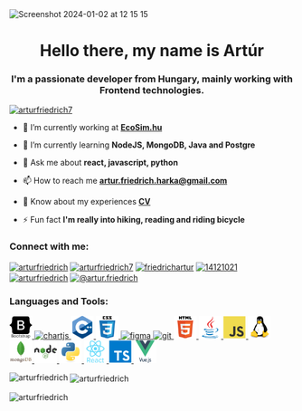 <img width="1590" alt="Screenshot 2024-01-02 at 12 15 15" src="https://github.com/arturfriedrich/arturfriedrich/assets/67378210/d4daf045-9e16-478b-a30c-e3125b956923">

<h1 align="center">Hello there, my name is Artúr</h1>
<h3 align="center">I'm a passionate developer from Hungary, mainly working with Frontend technologies.</h3>

<p align="left"> <a href="https://twitter.com/arturfriedrich7" target="blank"><img src="https://img.shields.io/twitter/follow/arturfriedrich7?logo=twitter&style=for-the-badge" alt="arturfriedrich7" /></a> </p>

- 🔭 I’m currently working at **[EcoSim.hu](https://www.ecosim.hu/)**

- 🌱 I’m currently learning **NodeJS, MongoDB, Java and Postgre**

- 💬 Ask me about **react, javascript, python**

- 📫 How to reach me **artur.friedrich.harka@gmail.com**

- 📄 Know about my experiences **[CV](https://github.com/arturfriedrich/arturfriedrich/files/12743335/Artur_Friedrich_CV.pdf)**

- ⚡ Fun fact **I'm really into hiking, reading and riding bicycle**

<h3 align="left">Connect with me:</h3>
<p align="left">
<a href="https://dev.to/arturfriedrich" target="blank"><img align="center" src="https://raw.githubusercontent.com/rahuldkjain/github-profile-readme-generator/master/src/images/icons/Social/devto.svg" alt="arturfriedrich" height="30" width="40" /></a>
<a href="https://twitter.com/arturfriedrich7" target="blank"><img align="center" src="https://raw.githubusercontent.com/rahuldkjain/github-profile-readme-generator/master/src/images/icons/Social/twitter.svg" alt="arturfriedrich7" height="30" width="40" /></a>
<a href="https://linkedin.com/in/friedrichartur" target="blank"><img align="center" src="https://raw.githubusercontent.com/rahuldkjain/github-profile-readme-generator/master/src/images/icons/Social/linked-in-alt.svg" alt="friedrichartur" height="30" width="40" /></a>
<a href="https://stackoverflow.com/users/14121021" target="blank"><img align="center" src="https://raw.githubusercontent.com/rahuldkjain/github-profile-readme-generator/master/src/images/icons/Social/stack-overflow.svg" alt="14121021" height="30" width="40" /></a>
<a href="https://www.leetcode.com/arturfriedrich" target="blank"><img align="center" src="https://raw.githubusercontent.com/rahuldkjain/github-profile-readme-generator/master/src/images/icons/Social/leet-code.svg" alt="arturfriedrich" height="30" width="40" /></a>
<a href="https://medium.com/@artur.friedrich" target="blank"><img align="center" src="https://raw.githubusercontent.com/rahuldkjain/github-profile-readme-generator/master/src/images/icons/Social/medium.svg" alt="@artur.friedrich" height="30" width="40" /></a>
</p>

<h3 align="left">Languages and Tools:</h3>
<p align="left"> <a href="https://getbootstrap.com" target="_blank" rel="noreferrer"> <img src="https://raw.githubusercontent.com/devicons/devicon/master/icons/bootstrap/bootstrap-plain-wordmark.svg" alt="bootstrap" width="40" height="40"/> </a> <a href="https://www.chartjs.org" target="_blank" rel="noreferrer"> <img src="https://www.chartjs.org/media/logo-title.svg" alt="chartjs" width="40" height="40"/> </a> <a href="https://www.w3schools.com/cpp/" target="_blank" rel="noreferrer"> <img src="https://raw.githubusercontent.com/devicons/devicon/master/icons/cplusplus/cplusplus-original.svg" alt="cplusplus" width="40" height="40"/> </a> <a href="https://www.w3schools.com/css/" target="_blank" rel="noreferrer"> <img src="https://raw.githubusercontent.com/devicons/devicon/master/icons/css3/css3-original-wordmark.svg" alt="css3" width="40" height="40"/> </a> <a href="https://www.figma.com/" target="_blank" rel="noreferrer"> <img src="https://www.vectorlogo.zone/logos/figma/figma-icon.svg" alt="figma" width="40" height="40"/> </a> <a href="https://git-scm.com/" target="_blank" rel="noreferrer"> <img src="https://www.vectorlogo.zone/logos/git-scm/git-scm-icon.svg" alt="git" width="40" height="40"/> </a> <a href="https://www.w3.org/html/" target="_blank" rel="noreferrer"> <img src="https://raw.githubusercontent.com/devicons/devicon/master/icons/html5/html5-original-wordmark.svg" alt="html5" width="40" height="40"/> </a> <a href="https://www.java.com" target="_blank" rel="noreferrer"> <img src="https://raw.githubusercontent.com/devicons/devicon/master/icons/java/java-original.svg" alt="java" width="40" height="40"/> </a> <a href="https://developer.mozilla.org/en-US/docs/Web/JavaScript" target="_blank" rel="noreferrer"> <img src="https://raw.githubusercontent.com/devicons/devicon/master/icons/javascript/javascript-original.svg" alt="javascript" width="40" height="40"/> </a> <a href="https://www.linux.org/" target="_blank" rel="noreferrer"> <img src="https://raw.githubusercontent.com/devicons/devicon/master/icons/linux/linux-original.svg" alt="linux" width="40" height="40"/> </a> <a href="https://www.mongodb.com/" target="_blank" rel="noreferrer"> <img src="https://raw.githubusercontent.com/devicons/devicon/master/icons/mongodb/mongodb-original-wordmark.svg" alt="mongodb" width="40" height="40"/> </a> <a href="https://nodejs.org" target="_blank" rel="noreferrer"> <img src="https://raw.githubusercontent.com/devicons/devicon/master/icons/nodejs/nodejs-original-wordmark.svg" alt="nodejs" width="40" height="40"/> </a> <a href="https://www.python.org" target="_blank" rel="noreferrer"> <img src="https://raw.githubusercontent.com/devicons/devicon/master/icons/python/python-original.svg" alt="python" width="40" height="40"/> </a> <a href="https://reactjs.org/" target="_blank" rel="noreferrer"> <img src="https://raw.githubusercontent.com/devicons/devicon/master/icons/react/react-original-wordmark.svg" alt="react" width="40" height="40"/> </a> <a href="https://www.typescriptlang.org/" target="_blank" rel="noreferrer"> <img src="https://raw.githubusercontent.com/devicons/devicon/master/icons/typescript/typescript-original.svg" alt="typescript" width="40" height="40"/> </a> <a href="https://vuejs.org/" target="_blank" rel="noreferrer"> <img src="https://raw.githubusercontent.com/devicons/devicon/master/icons/vuejs/vuejs-original-wordmark.svg" alt="vuejs" width="40" height="40"/> </a> </p>

<p><img align="left" src="https://github-readme-stats.vercel.app/api/top-langs?username=arturfriedrich&show_icons=true&locale=en&layout=compact" alt="arturfriedrich" /></p>

<p>&nbsp;<img align="center" src="https://github-readme-stats.vercel.app/api?username=arturfriedrich&show_icons=true&locale=en" alt="arturfriedrich" /></p>

<p><img align="center" src="https://github-readme-streak-stats.herokuapp.com/?user=arturfriedrich&" alt="arturfriedrich" /></p>

